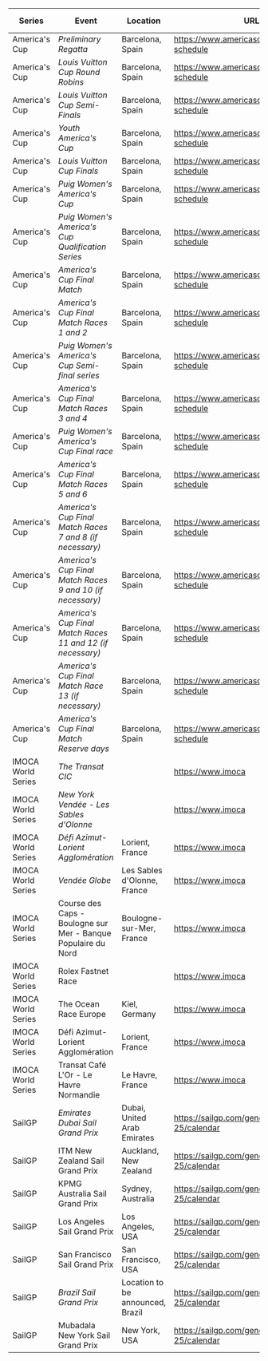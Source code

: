 | Series | Event | Location | URL | Start Date | End Date |
|---|---|---|---|---|---|
| America's Cup | *Preliminary Regatta* | Barcelona, Spain | https://www.americascup.com/en/ac37-schedule | 2024-08-22 | *2024-08-25* |
| America's Cup | *Louis Vuitton Cup Round Robins* | Barcelona, Spain | https://www.americascup.com/en/ac37-schedule | 2024-08-29 | *2024-09-08* |
| America's Cup | *Louis Vuitton Cup Semi-Finals* | Barcelona, Spain | https://www.americascup.com/en/ac37-schedule | 2024-09-14 | *2024-09-19* |
| America's Cup | *Youth America's Cup* | Barcelona, Spain | https://www.americascup.com/en/ac37-schedule | 2024-09-17 | *2024-09-26* |
| America's Cup | *Louis Vuitton Cup Finals* | Barcelona, Spain | https://www.americascup.com/en/ac37-schedule | 2024-09-26 | *2024-10-07* |
| America's Cup | *Puig Women's America's Cup* | Barcelona, Spain | https://www.americascup.com/en/ac37-schedule | 2024-10-05 | *2024-10-13* |
| America's Cup | *Puig Women's America's Cup Qualification Series* | Barcelona, Spain | https://www.americascup.com/en/ac37-schedule | 2024-10-05 | *2024-10-10* |
| America's Cup | *America's Cup Final Match* | Barcelona, Spain | https://www.americascup.com/en/ac37-schedule | 2024-10-12 | *2024-10-21* |
| America's Cup | *America's Cup Final Match Races 1 and 2* | Barcelona, Spain | https://www.americascup.com/en/ac37-schedule | 2024-10-12 | *2024-10-12* |
| America's Cup | *Puig Women's America's Cup Semi-final series* | Barcelona, Spain | https://www.americascup.com/en/ac37-schedule | 2024-10-11 | *2024-10-11* |
| America's Cup | *America's Cup Final Match Races 3 and 4* | Barcelona, Spain | https://www.americascup.com/en/ac37-schedule | 2024-10-13 | *2024-10-13* |
| America's Cup | *Puig Women's America's Cup Final race* | Barcelona, Spain | https://www.americascup.com/en/ac37-schedule | 2024-10-13 | *2024-10-13* |
| America's Cup | *America's Cup Final Match Races 5 and 6* | Barcelona, Spain | https://www.americascup.com/en/ac37-schedule | 2024-10-16 | *2024-10-16* |
| America's Cup | *America's Cup Final Match Races 7 and 8 (if necessary)* | Barcelona, Spain | https://www.americascup.com/en/ac37-schedule | 2024-10-18 | *2024-10-18* |
| America's Cup | *America's Cup Final Match Races 9 and 10 (if necessary)* | Barcelona, Spain | https://www.americascup.com/en/ac37-schedule | 2024-10-19 | *2024-10-19* |
| America's Cup | *America's Cup Final Match Races 11 and 12 (if necessary)* | Barcelona, Spain | https://www.americascup.com/en/ac37-schedule | 2024-10-20 | *2024-10-20* |
| America's Cup | *America's Cup Final Match Race 13 (if necessary)* | Barcelona, Spain | https://www.americascup.com/en/ac37-schedule | 2024-10-21 | *2024-10-21* |
| America's Cup | *America's Cup Final Match Reserve days* | Barcelona, Spain | https://www.americascup.com/en/ac37-schedule | 2024-10-22 | *2024-10-27* |
| IMOCA World Series | *The Transat CIC* |  | https://www.imoca | 2024 | *2024* |
| IMOCA World Series | *New York Vendée - Les Sables d'Olonne* |  | https://www.imoca | 2024 | *2024* |
| IMOCA World Series | *Défi Azimut-Lorient Agglomération* | Lorient, France | https://www.imoca | 2024 | *2024* |
| IMOCA World Series | *Vendée Globe* | Les Sables d'Olonne, France | https://www.imoca | 2024-11-10 | *2024-11-10* |
| IMOCA World Series | Course des Caps - Boulogne sur Mer - Banque Populaire du Nord | Boulogne-sur-Mer, France | https://www.imoca | 2025-06-29 | 2025-06-29 |
| IMOCA World Series | Rolex Fastnet Race |  | https://www.imoca | 2025-07 | 2025-07 |
| IMOCA World Series | The Ocean Race Europe | Kiel, Germany | https://www.imoca | 2025-08-10 | 2025-08-10 |
| IMOCA World Series | Défi Azimut-Lorient Agglomération | Lorient, France | https://www.imoca | 2025-09 | 2025-09 |
| IMOCA World Series | Transat Café L'Or - Le Havre Normandie | Le Havre, France | https://www.imoca | 2025-10 | 2025-10 |
| SailGP | *Emirates Dubai Sail Grand Prix* | Dubai, United Arab Emirates | https://sailgp.com/general/24-25/calendar | 2024-11-23 | *2024-11-24* |
| SailGP | ITM New Zealand Sail Grand Prix | Auckland, New Zealand | https://sailgp.com/general/24-25/calendar | 2025-01-18 | 2025-01-19 |
| SailGP | KPMG Australia Sail Grand Prix | Sydney, Australia | https://sailgp.com/general/24-25/calendar | 2025-02-08 | 2025-02-09 |
| SailGP | Los Angeles Sail Grand Prix | Los Angeles, USA | https://sailgp.com/general/24-25/calendar | 2025-03-15 | 2025-03-16 |
| SailGP | San Francisco Sail Grand Prix | San Francisco, USA | https://sailgp.com/general/24-25/calendar | 2025-03-22 | 2025-03-23 |
| SailGP | *Brazil Sail Grand Prix* | Location to be announced, Brazil | https://sailgp.com/general/24-25/calendar | 2025-05-03 | *2025-05-04* |
| SailGP | Mubadala New York Sail Grand Prix | New York, USA | https://sailgp.com/general/24-25/calendar | 20